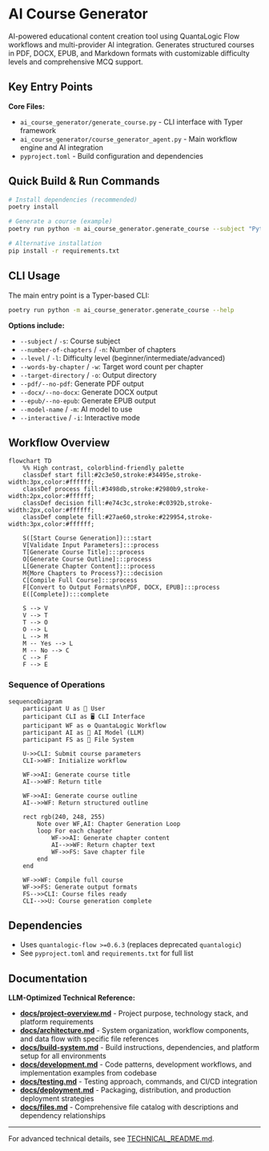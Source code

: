 <!-- Generated: 2025-06-19 00:28:38 UTC -->

# AI Course Generator

AI-powered educational content creation tool using QuantaLogic Flow workflows and multi-provider AI integration. Generates structured courses in PDF, DOCX, EPUB, and Markdown formats with customizable difficulty levels and comprehensive MCQ support.

## Key Entry Points

**Core Files:**
- `ai_course_generator/generate_course.py` - CLI interface with Typer framework
- `ai_course_generator/course_generator_agent.py` - Main workflow engine and AI integration  
- `pyproject.toml` - Build configuration and dependencies

## Quick Build & Run Commands

```bash
# Install dependencies (recommended)
poetry install

# Generate a course (example)
poetry run python -m ai_course_generator.generate_course --subject "Python" --level beginner --number-of-chapters 5 --words-by-chapter 500

# Alternative installation
pip install -r requirements.txt
```

## CLI Usage

The main entry point is a Typer-based CLI:

```bash
poetry run python -m ai_course_generator.generate_course --help
```

**Options include:**
- `--subject` / `-s`: Course subject
- `--number-of-chapters` / `-n`: Number of chapters
- `--level` / `-l`: Difficulty level (beginner/intermediate/advanced)
- `--words-by-chapter` / `-w`: Target word count per chapter
- `--target-directory` / `-o`: Output directory
- `--pdf/--no-pdf`: Generate PDF output
- `--docx/--no-docx`: Generate DOCX output
- `--epub/--no-epub`: Generate EPUB output
- `--model-name` / `-m`: AI model to use
- `--interactive` / `-i`: Interactive mode

## Workflow Overview

```mermaid
flowchart TD
    %% High contrast, colorblind-friendly palette
    classDef start fill:#2c3e50,stroke:#34495e,stroke-width:3px,color:#ffffff;
    classDef process fill:#3498db,stroke:#2980b9,stroke-width:2px,color:#ffffff;
    classDef decision fill:#e74c3c,stroke:#c0392b,stroke-width:2px,color:#ffffff;
    classDef complete fill:#27ae60,stroke:#229954,stroke-width:3px,color:#ffffff;

    S([Start Course Generation]):::start
    V[Validate Input Parameters]:::process
    T[Generate Course Title]:::process
    O[Generate Course Outline]:::process
    L[Generate Chapter Content]:::process
    M{More Chapters to Process?}:::decision
    C[Compile Full Course]:::process
    F[Convert to Output Formats\nPDF, DOCX, EPUB]:::process
    E([Complete]):::complete

    S --> V
    V --> T
    T --> O
    O --> L
    L --> M
    M -- Yes --> L
    M -- No --> C
    C --> F
    F --> E
```

### Sequence of Operations

```mermaid
sequenceDiagram
    participant U as 👤 User
    participant CLI as 🖥️ CLI Interface
    participant WF as ⚙️ QuantaLogic Workflow
    participant AI as 🤖 AI Model (LLM)
    participant FS as 📁 File System

    U->>CLI: Submit course parameters
    CLI->>WF: Initialize workflow
    
    WF->>AI: Generate course title
    AI-->>WF: Return title
    
    WF->>AI: Generate course outline
    AI-->>WF: Return structured outline
    
    rect rgb(240, 248, 255)
        Note over WF,AI: Chapter Generation Loop
        loop For each chapter
            WF->>AI: Generate chapter content
            AI-->>WF: Return chapter text
            WF->>FS: Save chapter file
        end
    end
    
    WF->>WF: Compile full course
    WF->>FS: Generate output formats
    FS-->>CLI: Course files ready
    CLI-->>U: Course generation complete
```

## Dependencies

- Uses `quantalogic-flow >=0.6.3` (replaces deprecated `quantalogic`)
- See `pyproject.toml` and `requirements.txt` for full list

## Documentation

**LLM-Optimized Technical Reference:**

- **[docs/project-overview.md](docs/project-overview.md)** - Project purpose, technology stack, and platform requirements
- **[docs/architecture.md](docs/architecture.md)** - System organization, workflow components, and data flow with specific file references
- **[docs/build-system.md](docs/build-system.md)** - Build instructions, dependencies, and platform setup for all environments
- **[docs/development.md](docs/development.md)** - Code patterns, development workflows, and implementation examples from codebase
- **[docs/testing.md](docs/testing.md)** - Testing approach, commands, and CI/CD integration
- **[docs/deployment.md](docs/deployment.md)** - Packaging, distribution, and production deployment strategies
- **[docs/files.md](docs/files.md)** - Comprehensive file catalog with descriptions and dependency relationships

---

For advanced technical details, see [TECHNICAL_README.md](TECHNICAL_README.md).
